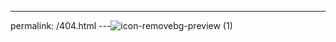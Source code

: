 ---
permalink: /404.html
---![icon-removebg-preview (1)](https://user-images.githubusercontent.com/92058789/208601057-aed5cf27-eb32-4e20-8747-3761fee4c594.png)
